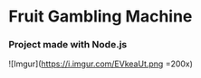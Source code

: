 # Fruit Gambling Machine 
### Project made with Node.js
![Imgur](https://i.imgur.com/EVkeaUt.png =200x) 

